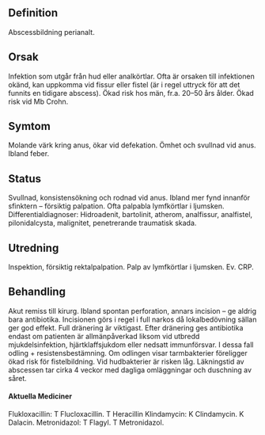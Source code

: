 ## Definition

Abscessbildning perianalt.

## Orsak

Infektion som utgår från hud eller analkörtlar. Ofta är orsaken till infektionen okänd, kan uppkomma vid fissur eller fistel (är i regel uttryck för att det funnits en tidigare abscess). Ökad risk hos män, fr.a. 20–50 års ålder. Ökad risk vid Mb Crohn.

## Symtom

Molande värk kring anus, ökar vid defekation. Ömhet och svullnad vid anus. Ibland feber.

## Status

Svullnad, konsistensökning och rodnad vid anus. Ibland mer fynd innanför sfinktern – försiktig palpation. Ofta palpabla lymfkörtlar i ljumsken.
Differentialdiagnoser: Hidroadenit, bartolinit, atherom, analfissur, analfistel, pilonidalcysta, malignitet, penetrerande traumatisk skada.

## Utredning

Inspektion, försiktig rektalpalpation. Palp av lymfkörtlar i ljumsken. Ev. CRP.

## Behandling

Akut remiss till kirurg. Ibland spontan perforation, annars incision – ge aldrig bara antibiotika. Incisionen görs i regel i full narkos då lokalbedövning sällan ger god effekt. Full dränering är viktigast. Efter dränering ges antibiotika endast om patienten är allmänpåverkad liksom vid utbredd mjukdelsinfektion, hjärtklaffsjukdom eller nedsatt immunförsvar. I dessa fall odling + resistensbestämning. Om odlingen visar tarmbakterier föreligger ökad risk för fistelbildning. Vid hudbakterier är risken låg. Läkningstid av abscessen tar cirka 4 veckor med dagliga omläggningar och duschning av såret.

#### Aktuella Mediciner

Flukloxacillin: T Flucloxacillin. T Heracillin
Klindamycin: K Clindamycin. K Dalacin.
Metronidazol: T Flagyl. T Metronidazol.

